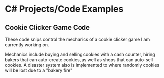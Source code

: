 # C# Projects/Code Examples

## Cookie Clicker Game Code
  These code snips control the mechanics of a cookie clicker game I am currently working on. 
  
  Mechanics include buying and selling cookies with a cash counter, hiring bakers that can auto-create cookies, as well as shops that can auto-sell cookies.
  A disaster system also is implemented to where randomly cookies will be lost due to a "bakery fire"
